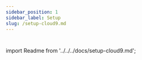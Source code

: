 ```yaml
---
sidebar_position: 1
sidebar_label: Setup
slug: /setup-cloud9.md
---
```

#

import Readme from '../../../docs/setup-cloud9.md';

<Readme />
